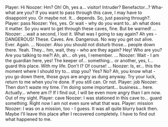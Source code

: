 Player: Hi
Noozer: Hm? Oh! Oh, yes a... visitor! Intruder? Benefactor...? Wha- what are you? If you want to pass through this cave, I may have to disappoint you. Or maybe not. It... depends. So, just passing through?.
Player: pass
Noozer: Yes, yes. Or wait - why do you want to.. ah what does it matter. So you want to get through these caves, fine. But be warned! ...
Noozer: ...wait a second, I lost it. What was I going to say again? Ah yes - DANGEROUS! These. Caves. Are. Dangerous. No way you get out alive. Ever. Again. ...
Noozer: Also you should not disturb those... people down there. Yeah. They... hm, wait, they - who are they again? Hey! Who are you? Are you talking to me?! Ah, ah... oh yes, I remember. ...
Noozer: Wait - I am the guardian here, yes! The keeper of... something... or another, yes, I... guard this place. With my life. Don't I? Of course! ...
Noozer: Is, er... this the moment where I should try to... stop you? Yes? No? Ah, you know what - you go down there, those guys are angry as dung anyway. Try your luck, return to me when you're done. If you still can. Or not.
Player: job
Noozer: Then don't waste my time. I'm doing some important... business... here. Actually... where am I? If I find out, I will be even more angry than I am now. Out of my sight.
Player: cave
Noozer: I was stationed in this cave to... guard something. Right now I am not even sure what that was.
Player: mission
Noozer: I was on a mission, too - I guess. It was all quite blurry back then. Maybe I'll leave this place after I recovered completely. I have to find out what happened to me.